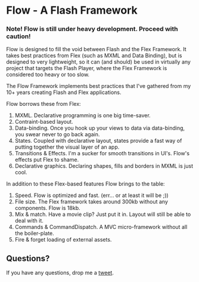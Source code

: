 Flow - A Flash Framework
========================

### Note! Flow is still under heavy development. Proceed with caution! ###

Flow is designed to fill the void between Flash and the Flex Framework. It takes best practices from Flex (such as MXML and Data Binding), but is designed to very lightweight, so it can (and should) be used in virtually any project that targets the Flash Player, where the Flex Framework is considered too heavy or too slow.

The Flow Framework implements best practices that I've gathered from my 10+ years creating Flash and Flex applications.

Flow borrows these from Flex:

1. MXML. Declarative programming is one big time-saver.
2. Contraint-based layout.
3. Data-binding. Once you hook up your views to data via data-binding, you swear never to go back again.
4. States. Coupled with declarative layout, states provide a fast way of putting together the visual layer of an app.
5. Transitions & Effects. I'm a sucker for smooth transitions in UI's. Flow's effects put Flex to shame.
6. Declarative graphics. Declaring shapes, fills and borders in MXML is just cool.

In addition to these Flex-based features Flow brings to the table:

1. Speed. Flow is optimized and fast. (err... or at least it will be ;))
2. File size. The Flex framework takes around 300kb without any components. Flow is 18kb.
3. Mix & match. Have a movie clip? Just put it in. Layout will still be able to deal with it.
4. Commands & CommandDispatch. A MVC micro-framework without all the boiler-plate.
5. Fire & forget loading of external assets.



Questions?
----------

If you have any questions, drop me a [tweet](http://twitter.com/artman).

